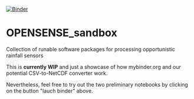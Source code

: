 [![Binder](https://mybinder.org/badge_logo.svg)](https://mybinder.org/v2/gh/OpenSenseAction/OPENSENSE_sandbox/main)

# OPENSENSE_sandbox
Collection of runable software packages for processing opportunistic rainfall sensors

This is **currently WIP** and just a showcase of how mybinder.org and our potential CSV-to-NetCDF converter work.

Nevertheless, feel free to try out the two preliminary notebooks by clicking on the button "lauch binder" above.